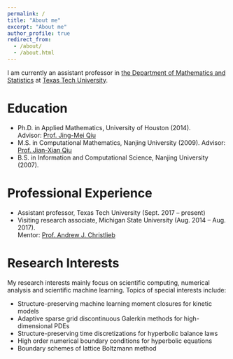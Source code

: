 ```yaml
---
permalink: /
title: "About me"
excerpt: "About me"
author_profile: true
redirect_from: 
  - /about/
  - /about.html
---
```


I am currently an assistant professor in [the Department of Mathematics and Statistics](https://www.depts.ttu.edu/math/) at [Texas Tech University](https://www.ttu.edu/).

Education
======
- Ph.D. in Applied Mathematics, University of Houston (2014). <br>
  Advisor: [Prof. Jing-Mei Qiu](https://jingmeiqiu.github.io/)
- M.S. in Computational Mathematics, Nanjing University (2009).
  Advisor: [Prof. Jian-Xian Qiu](http://ccam.xmu.edu.cn/teacher/jxqiu/index_e.htm)
- B.S. in Information and Computational Science, Nanjing University (2007).

Professional Experience
======
- Assistant professor, Texas Tech University (Sept. 2017 – present) <br>
- Visiting research associate, Michigan State University (Aug. 2014 – Aug. 2017). <br>
  Mentor: [Prof. Andrew J. Christlieb](http://www.the-christlieb-group.org/)

Research Interests
======
My research interests mainly focus on scientific computing, numerical analysis and scientific machine learning. Topics of special interests include:
- Structure-preserving machine learning moment closures for kinetic models
- Adaptive sparse grid discontinuous Galerkin methods for high-dimensional PDEs
- Structure-preserving time discretizations for hyperbolic balance laws
- High order numerical boundary conditions for hyperbolic equations
- Boundary schemes of lattice Boltzmann method
